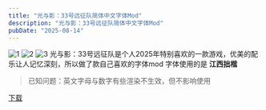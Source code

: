 ```yaml
---
title: "光与影：33号远征队简体中文字体Mod"
description: "光与影：33号远征队简体中文字体Mod"
pubDate: "2025-08-14"
---
```


![1][1]
![2][2]
![3][3]
光与影：33号远征队是个人2025年特别喜欢的一款游戏，优美的配乐让人记忆深刻，所以做了款自己喜欢的字体mod
字体使用的是 **江西拙楷**

> 已知问题：英文字母与数字有些渲染不生效，但不影响使用

[下载][4]


  [1]: /img/3382835803.png
  [2]: /img/48053185.png
  [3]: /img/2840187815.png
  [4]: https://www.nexusmods.com/clairobscurexpedition33/mods/41
